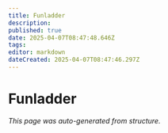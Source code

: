 ```yaml
---
title: Funladder
description: 
published: true
date: 2025-04-07T08:47:48.646Z
tags: 
editor: markdown
dateCreated: 2025-04-07T08:47:46.297Z
---
```


# Funladder

*This page was auto-generated from structure.*